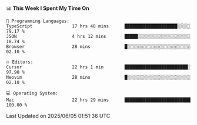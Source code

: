 <!--START_SECTION:waka-->
📊 **This Week I Spent My Time On** 

```text
💬 Programming Languages: 
TypeScript               17 hrs 48 mins      ████████████████████░░░░░   79.17 % 
JSON                     4 hrs 12 mins       █████░░░░░░░░░░░░░░░░░░░░   18.74 % 
Browser                  28 mins             █░░░░░░░░░░░░░░░░░░░░░░░░   02.10 % 

🔥 Editors: 
Cursor                   22 hrs 1 min        ████████████████████████░   97.90 % 
Neovim                   28 mins             █░░░░░░░░░░░░░░░░░░░░░░░░   02.10 % 

💻 Operating System: 
Mac                      22 hrs 29 mins      █████████████████████████   100.00 % 
```


 Last Updated on 2025/06/05 01:51:36 UTC
<!--END_SECTION:waka-->
